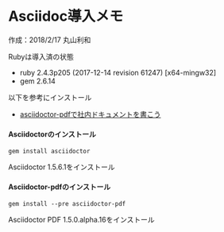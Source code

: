 # Asciidoc導入メモ

作成：2018/2/17 丸山利和

Rubyは導入済の状態
* ruby 2.4.3p205 (2017-12-14 revision 61247) [x64-mingw32]
* gem 2.6.14

以下を参考にインストール

* [asciidoctor-pdfで社内ドキュメントを書こう][1]

#### Asciidoctorのインストール

``` shell
gem install asciidoctor
```
Asciidoctor 1.5.6.1をインストール

#### Asciidoctor-pdfのインストール


```
gem install --pre asciidoctor-pdf
```

Asciidoctor PDF 1.5.0.alpha.16をインストール

[1]:https://qiita.com/gho4d76g/items/302e1ff91754b9b50f34

